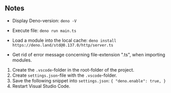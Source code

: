 ## Notes
- Display Deno-version: `deno -V`

- Execute file: `deno run main.ts`

- Load a module into the local cache: `deno install https://deno.land/std@0.137.0/http/server.ts`

- Get rid of error message concerning file-extension ".ts", when importing modules.
1. Create the `.vscode`-folder in the root-folder of the project.
2. Create `settings.json`-file with the `.vscode`-folder.
3. Save the following snippet into `settings.json`:
`{
  "deno.enable": true,
}`
4. Restart Visual Studio Code.

